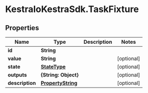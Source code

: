 # KestraIoKestraSdk.TaskFixture

## Properties

Name | Type | Description | Notes
------------ | ------------- | ------------- | -------------
**id** | **String** |  | 
**value** | **String** |  | [optional] 
**state** | [**StateType**](StateType.md) |  | [optional] 
**outputs** | **{String: Object}** |  | [optional] 
**description** | [**PropertyString**](PropertyString.md) |  | [optional] 


